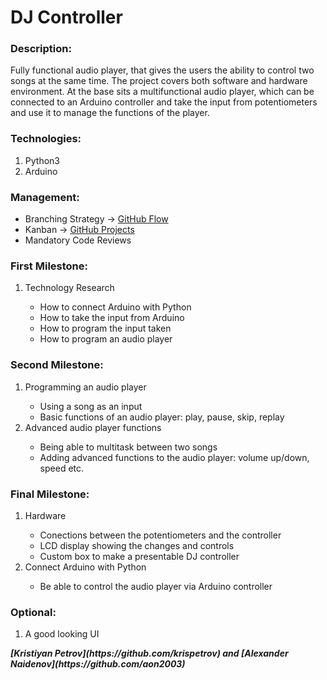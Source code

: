 <h1>DJ Controller</h1>

<h3>Description:</h3>
<p>
Fully functional audio player, that gives the users the ability to control two songs at the same time. The project covers both software and hardware environment. At the base sits a multifunctional audio player, which can be connected to an Arduino controller and take the input from potentiometers and use it to manage the functions of the player.
</p>

<h3>Technologies:</h3>
<ol>
<li>Python3</li>
<li>Arduino</li>
</ol>

<h3>Management:</h3>
<ul>
<li>Branching Strategy -> <a href="https://githubflow.github.io/">GitHub Flow</a></li>
<li>Kanban -> <a href="https://github.com/besenhimself/audioMixer/projects/1">GitHub Projects</a></li>
<li>Mandatory Code Reviews</li>
</ul>

<h3>First Milestone:</h3>
<ol>
<li>Technology Research</li>
    <ul>
    <li>How to connect Arduino with Python</li>
    <li>How to take the input from Arduino</li>
    <li>How to program the input taken</li>
    <li>How to program an audio player</li>
    </ul>
</ol>

<h3>Second Milestone:</h3>
<ol>
<li>Programming an audio player</li>
    <ul>
    <li>Using a song as an input</li>
    <li>Basic functions of an audio player: play, pause, skip, replay</li>
    </ul>
<li>Advanced audio player functions</li>
    <ul>
    <li>Being able to multitask between two songs</li>
    <li>Adding advanced functions to the audio player: volume up/down, speed etc.</li>
    </ul>
</ol>

<h3>Final Milestone:</h3>
<ol>
<li>Hardware</li>
    <ul>
    <li>Conections between the potentiometers and the controller</li>
    <li>LCD display showing the changes and controls</li>
    <li>Custom box to make a presentable DJ controller</li>
    </ul>
<li>Connect Arduino with Python</li>
    <ul>
    <li>Be able to control the audio player via Arduino controller</li>
    </ul>
</ol>

<h3>Optional:</h3>
<ol>
<li>A good looking UI</li>
</ol>

<p><b><i>[Kristiyan Petrov](https://github.com/krispetrov) and [Alexander Naidenov](https://github.com/aon2003)</i></b></p>
